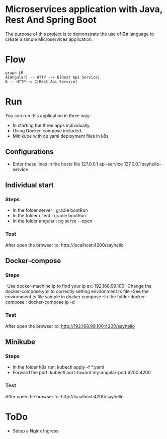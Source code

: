 # Microservices application with Java, Rest And Spring Boot
The purpose of this project is to demonstrate the use of **Go** language to create a simple Microservices application.
# Flow
```mermaid
graph LR
A[Angular] -- HTTP --> B[Rest Api Service] 
B -- HTTP--> C[Rest Api Service]
```
# Run
You can run this application in three way:
- In starting the three apps individually.
- Using Docker-compose included.
- Minikube with de yaml deployment files in k8s
## Configurations
- Enter these lines in the hosts file
127.0.0.1 api-service
127.0.0.1 sayhello-service
## Individual start
### Steps
- In the folder server : gradle bootRun
- In the folder client : gradle bootRun
- In the folder angular : ng serve --open
### Test
After open the browser to: http://localhost:4200/sayhello
## Docker-compose
### Steps
-Use docker-machine ip to find your ip ex:  192.168.99.100
-Change the docker-compose.yml to correctly setting environment.ts file
-See the environment.ts file sample in docker compose
-In the folder docker-compose : docker-compose ip -d
### Test
After open the browser to: http://192.168.99.100:4200/sayhello
## Minikube
### Steps
- In the folder k8s run: kubectl apply -f *.yaml
- Forward the port: kubectl port-foward my-angular-pod 4200:4200
### Test
After open the browser to: http://localhost:4200/sayhello
# ToDo
- Setup a Nginx Ingress
